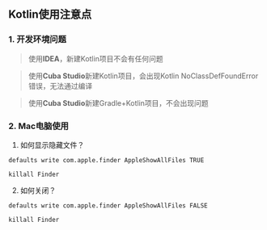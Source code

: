 ## Kotlin使用注意点
### 1. 开发环境问题
> 使用**IDEA**，新建Kotlin项目不会有任何问题

> 使用**Cuba Studio**新建Kotlin项目，会出现Kotlin NoClassDefFoundError错误，无法通过编译

> 使用**Cuba Studio**新建Gradle+Kotlin项目，不会出现问题

### 2. Mac电脑使用
1. 如何显示隐藏文件？


```
defaults write com.apple.finder AppleShowAllFiles TRUE

killall Finder
```

2. 如何关闭？


```shell
defaults write com.apple.finder AppleShowAllFiles FALSE

killall Finder
```
